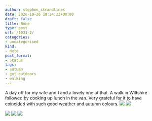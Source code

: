 ```yaml
---
author: stephen_strandlines
date: 2020-10-26 18:24:22+00:00
draft: false
title: None
type: post
url: /1031-2/
categories:
- uncategorised
kind:
- Note
post_format:
- Status
tags:
- autumn
- get outdoors
- walking
---
```


A day off for my wife and I and a lovely one at that. A walk in Wiltshire followed by cooking up lunch in the van. Very grateful for it to have coincided with such good weather and autumn colours. ![](https://www.dropbox.com/s/sw137zrt4wlj5fx/IMG_4047-3.jpeg?raw=1)
![](https://www.dropbox.com/s/dnm8j739u29tbcy/IMG_4054-3.jpeg?raw=1)


![](https://www.dropbox.com/s/d8deao6chhesq73/IMG_4055-3.jpeg?raw=1)
![](https://www.dropbox.com/s/lplanifwz6yr2qe/IMG_4056-3.jpeg?raw=1)
![](https://www.dropbox.com/s/2bba400myma1x94/IMG_4058-3.jpeg?raw=1)


